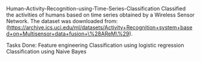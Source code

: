 
Human-Activity-Recognition-using-Time-Series-Classification
Classified the activities of humans based on time series obtained by a Wireless Sensor Network. The dataset was downloaded from: (https://archive.ics.uci.edu/ml/datasets/Activity+Recognition+system+based+on+Multisensor+data+fusion+\%28AReM\%29).

Tasks Done:
Feature engineering
Classification using logistic regression
Classification using Naive Bayes
